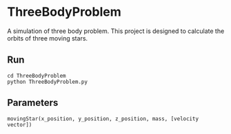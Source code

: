 # ThreeBodyProblem
A simulation of three body problem. This project is designed to calculate the orbits of three moving stars.

## Run
```
cd ThreeBodyProblem
python ThreeBodyProblem.py
```

## Parameters
```
movingStar(x_position, y_position, z_position, mass, [velocity vector])
```
